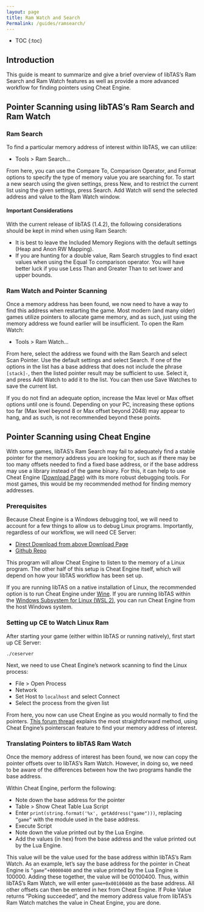 ```yaml
---
layout: page
title: Ram Watch and Search
Permalink: /guides/ramsearch/
---
```


* TOC
{:toc}

## Introduction

This guide is meant to summarize and give a brief overview of libTAS’s Ram Search and Ram Watch features as well as provide a more advanced workflow for finding pointers using Cheat Engine.

## Pointer Scanning using libTAS’s Ram Search and Ram Watch

### Ram Search

To find a particular memory address of interest within libTAS, we can utilize:

* Tools > Ram Search...

From here, you can use the Compare To, Comparison Operator, and Format options to specify the type of memory value you are searching for. To start a new search using the given settings, press New, and to restrict the current list using the given settings, press Search. Add Watch will send the selected address and value to the Ram Watch window.

#### Important Considerations

With the current release of libTAS (1.4.2), the following considerations should be kept in mind when using Ram Search:

* It is best to leave the Included Memory Regions with the default settings (Heap and Anon RW Mapping).
* If you are hunting for a double value, Ram Search struggles to find exact values when using the Equal To comparison operator. You will have better luck if you use Less Than and Greater Than to set lower and upper bounds.

### Ram Watch and Pointer Scanning

Once a memory address has been found, we now need to have a way to find this address when restarting the game. Most modern (and many older) games utilize pointers to allocate game memory, and as such, just using the memory address we found earlier will be insufficient. To open the Ram Watch:

* Tools > Ram Watch…

From here, select the address we found with the Ram Search and select Scan Pointer. Use the default settings and select Search. If one of the options in the list has a base address that does not include the phrase `[stack]-`, then the listed pointer result may be sufficient to use. Select it, and press Add Watch to add it to the list. You can then use Save Watches to save the current list.

If you do not find an adequate option, increase the Max level or Max offset options until one is found. Depending on your PC, increasing these options too far (Max level beyond 8 or Max offset beyond 2048) may appear to hang, and as such, is not recommended beyond these points.


## Pointer Scanning using Cheat Engine

With some games, libTAS’s Ram Search may fail to adequately find a stable pointer for the memory address you are looking for, such as if there may be too many offsets needed to find a fixed base address, or if the base address may use a library instead of the game binary. For this, it can help to use Cheat Engine ([Download Page](https://www.cheatengine.org/downloads.php)) with its more robust debugging tools. For most games, this would be my recommended method for finding memory addresses.

### Prerequisites

Because Cheat Engine is a Windows debugging tool, we will need to account for a few things to allow us to debug Linux programs. Importantly, regardless of our workflow, we will need CE Server:
* [Direct Download from above Download Page](https://www.cheatengine.org/download/ceserver_linux_x86_64.zip)
* [Github Repo](https://github.com/cheat-engine/cheat-engine/tree/master/Cheat%20Engine/ceserver)

This program will allow Cheat Engine to listen to the memory of a Linux program. The other half of this setup is Cheat Engine itself, which will depend on how your libTAS workflow has been set up.

If you are running libTAS on a native installation of Linux, the recommended option is to run Cheat Engine under [Wine](https://www.winehq.org/).
If you are running libTAS within the [Windows Subsystem for Linux (WSL 2)](https://clementgallet.github.io/libTAS/guides/wsl/), you can run Cheat Engine from the host Windows system.

### Setting up CE to Watch Linux Ram

After starting your game (either within libTAS or running natively), first start up CE Server:

    ./ceserver

Next, we need to use Cheat Engine’s network scanning to find the Linux process:

* File > Open Process
* Network
* Set Host to `localhost` and select Connect
* Select the process from the given list

From here, you now can use Cheat Engine as you would normally to find the pointers. [This forum thread](https://forum.cheatengine.org/viewtopic.php?t=602561) explains the most straightforward method, using Cheat Engine’s pointerscan feature to find your memory address of interest.

### Translating Pointers to libTAS Ram Watch

Once the memory address of interest has been found, we now can copy the pointer offsets over to libTAS’s Ram Watch. However, in doing so, we need to be aware of the differences between how the two programs handle the base address.

Within Cheat Engine, perform the following:

* Note down the base address for the pointer
* Table > Show Cheat Table Lua Script
* Enter `print(string.format('%x', getAddress("game")))`, replacing `”game”` with the module used in the base address.
* Execute Script
* Note down the value printed out by the Lua Engine.
* Add the values (in hex) from the base address and the value printed out by the Lua Engine.

This value will be the value used for the base address within libTAS’s Ram Watch.
As an example, let’s say the base address for the pointer in Cheat Engine is `”game”+00000400` and the value printed by the Lua Engine is 100000. Adding these together, the value will be 00100400. Thus, within libTAS’s Ram Watch, we will enter `game+0x00100400` as the base address. All other offsets can then be entered in hex from Cheat Engine. If Poke Value returns “Poking succeeded”, and the memory address value from libTAS’s Ram Watch matches the value in Cheat Engine, you are done.
